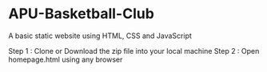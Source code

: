 # APU-Basketball-Club
A basic static website using HTML, CSS and JavaScript

Step 1 : Clone or Download the zip file into your local machine
Step 2 : Open homepage.html using any browser
